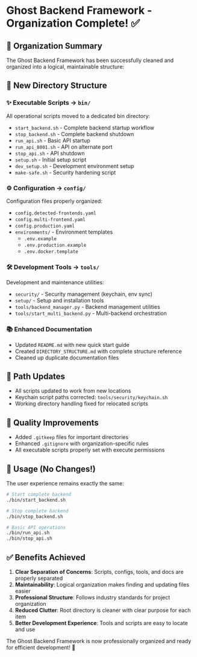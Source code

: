 # Ghost Backend Framework - Organization Complete! ✅

## 🎯 Organization Summary

The Ghost Backend Framework has been successfully cleaned and organized into a logical, maintainable structure:

## 📂 New Directory Structure

### ✨ **Executable Scripts** → `bin/`
All operational scripts moved to a dedicated bin directory:
- `start_backend.sh` - Complete backend startup workflow
- `stop_backend.sh` - Complete backend shutdown  
- `run_api.sh` - Basic API startup
- `run_api_8001.sh` - API on alternate port
- `stop_api.sh` - API shutdown
- `setup.sh` - Initial setup script
- `dev_setup.sh` - Development environment setup
- `make-safe.sh` - Security hardening script

### ⚙️ **Configuration** → `config/`
Configuration files properly organized:
- `config.detected-frontends.yaml`
- `config.multi-frontend.yaml` 
- `config.production.yaml`
- `environments/` - Environment templates
  - `.env.example`
  - `.env.production.example`
  - `.env.docker.template`

### 🛠️ **Development Tools** → `tools/`
Development and maintenance utilities:
- `security/` - Security management (keychain, env sync)
- `setup/` - Setup and installation tools
- `tools/backend_manager.py` - Backend management utilities
- `tools/start_multi_backend.py` - Multi-backend orchestration

### 📚 **Enhanced Documentation**
- Updated `README.md` with new quick start guide
- Created `DIRECTORY_STRUCTURE.md` with complete structure reference
- Cleaned up duplicate documentation files

## 🔧 **Path Updates**
- All scripts updated to work from new locations
- Keychain script paths corrected: `tools/security/keychain.sh`
- Working directory handling fixed for relocated scripts

## 🎯 **Quality Improvements**
- Added `.gitkeep` files for important directories
- Enhanced `.gitignore` with organization-specific rules
- All executable scripts properly set with execute permissions

## 🚀 **Usage (No Changes!)**

The user experience remains exactly the same:
```bash
# Start complete backend
./bin/start_backend.sh

# Stop complete backend  
./bin/stop_backend.sh

# Basic API operations
./bin/run_api.sh
./bin/stop_api.sh
```

## ✅ **Benefits Achieved**

1. **Clear Separation of Concerns**: Scripts, configs, tools, and docs are properly separated
2. **Maintainability**: Logical organization makes finding and updating files easier
3. **Professional Structure**: Follows industry standards for project organization
4. **Reduced Clutter**: Root directory is cleaner with clear purpose for each item
5. **Better Development Experience**: Tools and scripts are easy to locate and use

The Ghost Backend Framework is now professionally organized and ready for efficient development! 🎉
